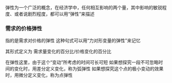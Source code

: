 弹性为一个广泛的概念，在经济学中，任何相互影响的两个量，其中影响的敏锐程度、或者说剧烈程度，都可以用“弹性”来描述

### 需求的价格弹性
指的是需求对价格的弹性
这种句式可以用“力对形变量的弹性”来记忆

其形式定义为   需求量变化的百分比/价格变化的百分比

在弹性这里，由于这个“变动”所考虑的时间可长可短
如果想探究一段不可忽略时间的变化时，用差分定义变化，称为弧弹性
如果想探究这个点的极小变动的效果时，用微分定义变化，称为点弹性

